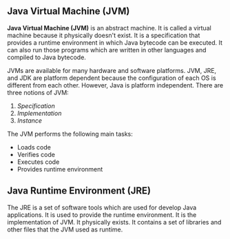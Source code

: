 ## Java Virtual Machine (JVM)

**Java Virtual Machine (JVM)** is an abstract machine. It is called a virtual machine because it physically doesn't exist. It is a specification that provides a runtime environment in which Java bytecode can be executed. It can also run those programs which are written in other languages and compiled to Java bytecode.

JVMs are available for many hardware and software platforms. JVM, JRE, and JDK are platform dependent because the configuration of each OS is different from each other. However, Java is platform independent. There are three notions of JVM:
1. *Specification*
2. *Implementation*
3. *Instance*

The JVM performs the following main tasks:
- Loads code
- Verifies code
- Executes code
- Provides runtime environment

## Java Runtime Environment (JRE)

The JRE is a set of software tools which are used for develop Java applications. It is used to provide the runtime environment. It is the implementation of JVM. It physically exists. It contains a set of libraries and other files that the JVM used as runtime.